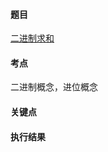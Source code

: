 #### 题目

[二进制求和](https://leetcode.cn/problems/add-binary/)

#### 考点

二进制概念，进位概念

#### 关键点


#### 执行结果

